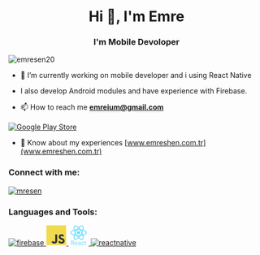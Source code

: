 <h1 align="center">Hi 👋, I'm Emre</h1>
<h3 align="center">I'm Mobile Devoloper</h3>

<p align="left"> <img src="https://komarev.com/ghpvc/?username=emresen20&label=Profile%20views&color=0e75b6&style=flat" alt="emresen20" /> </p>

- 🔭 I’m currently working on mobile developer and i using React Native
-  I also develop Android modules and have experience with Firebase.

- 📫 How to reach me **emreium@gmail.com**
<a href="https://play.google.com/store/apps/details?id=com.denizlimoyunu&pcampaignid=web_share" style="display: inline-block;">
  <img src="https://play.google.com/intl/en_us/badges/static/images/badges/en_badge_web_generic.png" alt="Google Play Store" style="width: 150px; vertical-align: middle;"/>
  
</a>


- 📄 Know about my experiences [www.emreshen.com.tr](www.emreshen.com.tr)

<h3 align="left">Connect with me:</h3>
<p align="left">
<a href="https://linkedin.com/in/mresen" target="blank"><img align="center" src="https://raw.githubusercontent.com/rahuldkjain/github-profile-readme-generator/master/src/images/icons/Social/linked-in-alt.svg" alt="mresen" height="30" width="40" /></a>
</p>

<h3 align="left">Languages and Tools:</h3>
<p align="left"> <a href="https://firebase.google.com/" target="_blank" rel="noreferrer"> <img src="https://www.vectorlogo.zone/logos/firebase/firebase-icon.svg" alt="firebase" width="40" height="40"/> </a> <a href="https://developer.mozilla.org/en-US/docs/Web/JavaScript" target="_blank" rel="noreferrer"> <img src="https://raw.githubusercontent.com/devicons/devicon/master/icons/javascript/javascript-original.svg" alt="javascript" width="40" height="40"/> </a> <a href="https://reactjs.org/" target="_blank" rel="noreferrer"> <img src="https://raw.githubusercontent.com/devicons/devicon/master/icons/react/react-original-wordmark.svg" alt="react" width="40" height="40"/> </a> <a href="https://reactnative.dev/" target="_blank" rel="noreferrer"> <img src="https://reactnative.dev/img/header_logo.svg" alt="reactnative" width="40" height="40"/> </a> </p>
